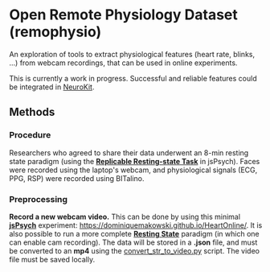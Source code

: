 # Open Remote Physiology Dataset (remophysio)

An exploration of tools to extract physiological features (heart rate, blinks, ...) from webcam recordings, that can be used in online experiments.

This is currently a work in progress. Successful and reliable features could be integrated in [NeuroKit](https://github.com/neuropsychology/NeuroKit).

## Methods

### Procedure

Researchers who agreed to share their data underwent an 8-min resting state paradigm (using the [**Replicable Resting-state Task**](https://github.com/RealityBending/RestingState) in jsPsych). Faces were recorded using the laptop's webcam, and physiological signals (ECG, PPG, RSP) were recorded using BITalino.

### Preprocessing




**Record a new webcam video.** This can be done by using this minimal [**jsPsych**](https://www.jspsych.org/7.3/extensions/record-video/) experiment: https://dominiquemakowski.github.io/HeartOnline/. It is also possible to run a more complete [**Resting State**](https://github.com/RealityBending/RestingState) paradigm (in which one can enable cam recording). The data will be stored in a **.json** file, and must be converted to an **mp4** using the [convert_str_to_video.py](convert_str_to_video.py) script. The video file must be saved locally.




